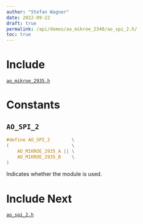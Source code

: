 ```yaml
---
author: "Stefan Wagner"
date: 2022-09-22
draft: true
permalink: /api/demos/ao_mikroe_2340/ao_spi_2.h/
toc: true
---
```


# Include

[`ao_mikroe_2935.h`](ao_mikroe_2935.h.md)

# Constants

## `AO_SPI_2`

```c
#define AO_SPI_2        \
(                       \
    AO_MIKROE_2935_A || \
    AO_MIKROE_2935_B    \
)
```

Indicates whether the module is used.

# Include Next

[`ao_spi_2.h`](../../src/ao_sys_xc32_pic32_spi/ao_spi_2.h.md)
